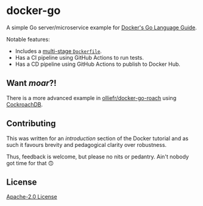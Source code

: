 # docker-go

A simple Go server/microservice example for [Docker's Go Language Guide](https://docs.docker.com/language/golang/).

Notable features:

* Includes a [multi-stage `Dockerfile`](https://github.com/olliefr/docker-go/blob/main/Dockerfile.multistage).
* Has a CI pipeline using GitHub Actions to run tests.
* Has a CD pipeline using GitHub Actions to publish to Docker Hub.

## Want _moar_?!

There is a more advanced example in [olliefr/docker-go-roach](https://github.com/olliefr/docker-go-roach) using [CockroachDB](https://github.com/cockroachdb/cockroach).

## Contributing

This was written for an _introduction_ section of the Docker tutorial and as such it favours brevity and pedagogical clarity over robustness. 

Thus, feedback is welcome, but please no nits or pedantry. Ain't nobody got time for that 🙃

## License

[Apache-2.0 License](LICENSE)
